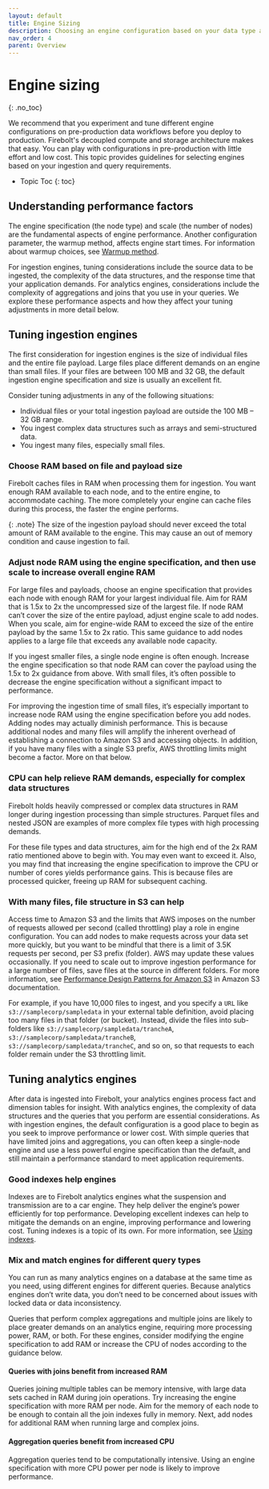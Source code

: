 ```yaml
---
layout: default
title: Engine Sizing
description: Choosing an engine configuration based on your data type and query patterns.
nav_order: 4
parent: Overview
---
```


# Engine sizing
{: .no_toc}

We recommend that you experiment and tune different engine configurations on pre-production data workflows before you deploy to production. Firebolt's decoupled compute and storage architecture makes that easy. You can play with configurations in pre-production with little effort and low cost. This topic provides guidelines for selecting engines based on your ingestion and query requirements.

* Topic Toc
{: toc}


## Understanding performance factors

The engine specification (the node type) and scale (the number of nodes) are the fundamental aspects of engine performance. Another configuration parameter, the warmup method, affects engine start times. For information about warmup choices, see [Warmup method](understanding-engine-fundamentals.md#warmup-method).

For ingestion engines, tuning considerations include the source data to be ingested, the complexity of the data structures, and the response time that your application demands. For analytics engines, considerations include the complexity of aggregations and joins that you use in your queries. We explore these performance aspects and how they affect your tuning adjustments in more detail below.

## Tuning ingestion engines

The first consideration for ingestion engines is the size of individual files and the entire file payload. Large files place different demands on an engine than small files. If your files are between 100 MB and 32 GB, the default ingestion engine specification and size is usually an excellent fit.

Consider tuning adjustments in any of the following situations:

* Individual files or your total ingestion payload are outside the 100 MB – 32 GB range.
* You ingest complex data structures such as arrays and semi-structured data.
* You ingest many files, especially small files.

### Choose RAM based on file and payload size

Firebolt caches files in RAM when processing them for ingestion. You want enough RAM available to each node, and to the entire engine, to accommodate caching. The more completely your engine can cache files during this process, the faster the engine performs.

{: .note}
The size of the ingestion payload should never exceed the total amount of RAM available to the engine. This may cause an out of memory condition and cause ingestion to fail.

### Adjust node RAM using the engine specification, and then use scale to increase overall engine RAM

For large files and payloads, choose an engine specification that provides each node with enough RAM for your largest individual file. Aim for RAM that is 1.5x to 2x the uncompressed size of the largest file. If node RAM can’t cover the size of the entire payload, adjust engine scale to add nodes. When you scale, aim for engine-wide RAM to exceed the size of the entire payload by the same 1.5x to 2x ratio. This same guidance to add nodes applies to a large file that exceeds any available node capacity.

If you ingest smaller files, a single node engine is often enough. Increase the engine specification so that node RAM can cover the payload using the 1.5x to 2x guidance from above. With small files, it’s often possible to decrease the engine specification without a significant impact to performance.

For improving the ingestion time of small files, it’s especially important to increase node RAM using the engine specification before you add nodes. Adding nodes may actually diminish performance. This is because additional nodes and many files will amplify the inherent overhead of establishing a connection to Amazon S3 and accessing objects. In addition, if you have many files with a single S3 prefix, AWS throttling limits might become a factor. More on that below.

### CPU can help relieve RAM demands, especially for complex data structures

Firebolt holds heavily compressed or complex data structures in RAM longer during ingestion processing than simple structures. Parquet files and nested JSON are examples of more complex file types with high processing demands.

For these file types and data structures, aim for the high end of the 2x RAM ratio mentioned above to begin with. You may even want to exceed it. Also, you may find that increasing the engine specification to improve the CPU or number of cores yields performance gains. This is because files are processed quicker, freeing up RAM for subsequent caching.

### With many files, file structure in S3 can help

Access time to Amazon S3 and the limits that AWS imposes on the number of requests allowed per second \(called throttling\) play a role in engine configuration. You can add nodes to make requests across your data set more quickly, but you want to be mindful that there is a limit of 3.5K requests per second, per S3 prefix \(folder\). AWS may update these values occasionally. If you need to scale out to improve ingestion performance for a large number of files, save files at the source in different folders. For more information, see [Performance Design Patterns for Amazon S3](https://docs.aws.amazon.com/AmazonS3/latest/userguide/optimizing-performance-design-patterns.html) in Amazon S3 documentation.

For example, if you have 10,000 files to ingest, and you specify a `URL` like `s3://samplecorp/sampledata` in your external table definition, avoid placing too many files in that folder \(or bucket\). Instead, divide the files into sub-folders like `s3://samplecorp/sampledata/trancheA`, `s3://samplecorp/sampledata/trancheB`, `s3://samplecorp/sampledata/trancheC`, and so on, so that requests to each folder remain under the S3 throttling limit.

## Tuning analytics engines

After data is ingested into Firebolt, your analytics engines process fact and dimension tables for insight. With analytics engines, the complexity of data structures and the queries that you perform are essential considerations. As with ingestion engines, the default configuration is a good place to begin as you seek to improve performance or lower cost. With simple queries that have limited joins and aggregations, you can often keep a single-node engine and use a less powerful engine specification than the default, and still maintain a performance standard to meet application requirements.

### Good indexes help engines

Indexes are to Firebolt analytics engines what the suspension and transmission are to a car engine. They help deliver the engine’s power efficiently for top performance. Developing excellent indexes can help to mitigate the demands on an engine, improving performance and lowering cost. Tuning indexes is a topic of its own. For more information, see [Using indexes](./using-indexes.md).

### Mix and match engines for different query types

You can run as many analytics engines on a database at the same time as you need, using different engines for different queries. Because analytics engines don’t write data, you don’t need to be concerned about issues with locked data or data inconsistency.

Queries that perform complex aggregations and multiple joins are likely to place greater demands on an analytics engine, requiring more processing power, RAM, or both. For these engines, consider modifying the engine specification to add RAM or increase the CPU of nodes according to the guidance below.

#### Queries with joins benefit from increased RAM

Queries joining multiple tables can be memory intensive, with large data sets cached in RAM during join operations. Try increasing the engine specification with more RAM per node. Aim for the memory of each node to be enough to contain all the join indexes fully in memory. Next, add nodes for additional RAM when running large and complex joins.

#### Aggregation queries benefit from increased CPU

Aggregation queries tend to be computationally intensive. Using an engine specification with more CPU power per node is likely to improve performance.
